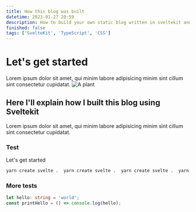 ```yaml
---
title: How this blog was built
datetime: 2023-01-27 20:59
description: How to build your own static blog written in sveltekit and deploy it to GitHub Pages.
finished: false
tags: ['SvelteKit', 'TypeScript', 'CSS']
---
```


# Let's get started

Lorem ipsum dolor sit amet, qui minim labore adipisicing minim sint cillum sint consectetur cupidatat.
![A plant](/plant.webp)

## Here I'll explain how I built this blog using Sveltekit

Lorem ipsum dolor sit amet, qui minim labore adipisicing minim sint cillum sint consectetur cupidatat.

### Test

Let's get started

```bash
yarn create svelte .  yarn create svelte .  yarn create svelte .  yarn create svelte .  yarn create svelte .
```

### More tests

```typescript
let hello: string = 'world';
const printHello = () => console.log(hello);
```
